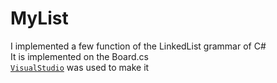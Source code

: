 # MyList
I implemented a few function of the LinkedList grammar of C#  
It is implemented on the Board.cs  
[`VisualStudio`](visualstudio.microsoft.com) was used to make it
